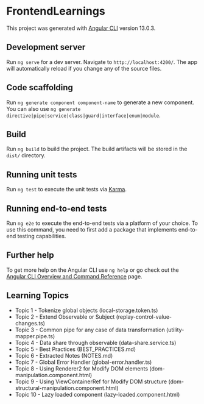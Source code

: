 # FrontendLearnings

This project was generated with [Angular CLI](https://github.com/angular/angular-cli) version 13.0.3.

## Development server

Run `ng serve` for a dev server. Navigate to `http://localhost:4200/`. The app will automatically reload if you change any of the source files.

## Code scaffolding

Run `ng generate component component-name` to generate a new component. You can also use `ng generate directive|pipe|service|class|guard|interface|enum|module`.

## Build

Run `ng build` to build the project. The build artifacts will be stored in the `dist/` directory.

## Running unit tests

Run `ng test` to execute the unit tests via [Karma](https://karma-runner.github.io).

## Running end-to-end tests

Run `ng e2e` to execute the end-to-end tests via a platform of your choice. To use this command, you need to first add a package that implements end-to-end testing capabilities.

## Further help

To get more help on the Angular CLI use `ng help` or go check out the [Angular CLI Overview and Command Reference](https://angular.io/cli) page.

## Learning Topics

- Topic 1 - Tokenize global objects (local-storage.token.ts)
- Topic 2 - Extend Observable or Subject (replay-control-value-changes.ts)
- Topic 3 - Common pipe for any case of data transformation (utility-mapper.pipe.ts)
- Topic 4 - Data share through observable (data-share.service.ts)
- Topic 5 - Best Practices (BEST_PRACTICES.md)
- Topic 6 - Extracted Notes (NOTES.md)
- Topic 7 - Global Error Handler (global-error.handler.ts)
- Topic 8 - Using Renderer2 for Modify DOM elements (dom-manipulation.component.html)
- Topic 9 - Using ViewContainerRef for Modify DOM structure (dom-structural-manipulation.component.html)
- Topic 10 - Lazy loaded component (lazy-loaded.component.html)
